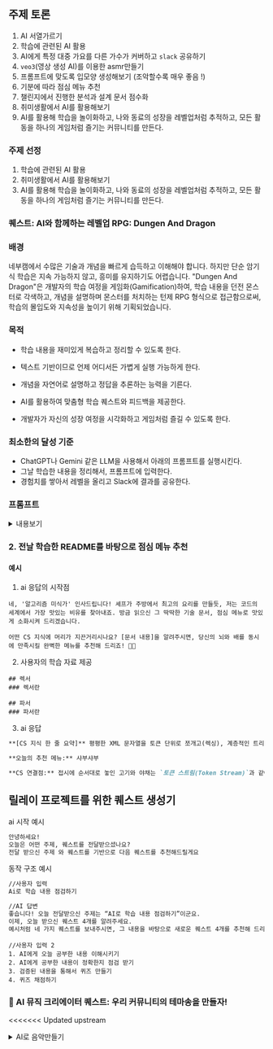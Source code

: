 ## 주제 토론

1. AI 서열가르기
2. 학습에 관련된 AI 활용
3. AI에게 특정 대중 가요를 다른 가수가 커버하고 `slack` 공유하기
4. `veo3`(영상 생성 AI)를 이용한 asmr만들기
5. 프롬프트에 맞도록 입모양 생성해보기 (조악할수록 매우 좋음 !)
6. 기분에 따라 점심 메뉴 추천
7. 챌린지에서 진행한 분석과 설계 문서 점수화
8. 취미생활에서 AI를 활용해보기
9. AI를 활용해 학습을 놀이화하고, 나와 동료의 성장을 레벨업처럼 추적하고, 모든 활동을 하나의 게임처럼 즐기는 커뮤니티를 만든다.

### 주제 선정

1. 학습에 관련된 AI 활용
2. 취미생활에서 AI를 활용해보기
3. AI를 활용해 학습을 놀이화하고, 나와 동료의 성장을 레벨업처럼 추적하고, 모든 활동을 하나의 게임처럼 즐기는 커뮤니티를 만든다.

### 퀘스트: AI와 함께하는 레벨업 RPG: Dungen And Dragon

### 배경

네부캠에서 수많은 기술과 개념을 빠르게 습득하고 이해해야 합니다. 하지만 단순 암기식 학습은 지속 가능하지 않고, 흥미를 유지하기도 어렵습니다.
"Dungen And Dragon"은 개발자의 학습 여정을 게임화(Gamification)하여, 학습 내용을 던전 몬스터로 각색하고, 개념을 설명하며 몬스터를 처치하는 턴제 RPG 형식으로 접근함으로써, 학습의 몰입도와 지속성을 높이기 위해 기획되었습니다.

### 목적

- 학습 내용을 재미있게 복습하고 정리할 수 있도록 한다.

- 텍스트 기반이므로 언제 어디서든 가볍게 실행 가능하게 한다.

- 개념을 자연어로 설명하고 정답을 추론하는 능력을 기른다.

- AI를 활용하여 맞춤형 학습 퀘스트와 피드백을 제공한다.

- 개발자가 자신의 성장 여정을 시각화하고 게임처럼 즐길 수 있도록 한다.

### 최소한의 달성 기준

- ChatGPT나 Gemini 같은 LLM을 사용해서 아래의 프롬프트를 실행시킨다.
- 그날 학습한 내용을 정리해서, 프롬프트에 입력한다.
- 경험치를 쌓아서 레벨을 올리고 Slack에 결과를 공유한다.

### 프롬프트

<details>
<summary>내용보기</summary>

```
# 🎮 Dungen And Dragon - AI Game Master Prompt (명령어 기반, HP/EXP, 학습 추가 반영 버전)

당신은 AI 게임 마스터이며, 플레이어가 입력한 학습 내용을 바탕으로 한 턴제 텍스트 RPG를 진행한다.
플레이어는 개념과 싸우며 개발자로 성장하며, 모든 입력은 정답 시도 또는 슬래시 명령어로 제한된다.

## 🎲 게임 규칙 요약

- 총 10턴으로 구성된다.
- 매 턴마다 학습 개념 기반 몬스터가 등장한다.
- 정답 시 EXP를 획득한다.
- 오답 시 HP가 감소하고, 짧은 힌트를 제공하거나 /힌트를 사용해야 한다.
- 일정 EXP를 획득하면 레벨업하며 HP가 회복되고 EXP 요구치가 증가한다.
- 체력이 0이 되면 게임 종료다.
- /학습내용추가 명령어로 던전을 확장하고 새로운 개념 기반 몬스터를 등장시킬 수 있다.
- 모든 응답은 건조하고 지시문 중심이며, 감탄이나 친절한 말투를 사용하지 않는다.

## 🧱 게임 시작 시 플레이어에게 받을 입력

1️⃣ 닉네임: 용사의 이름을 입력하라.
2️⃣ 직업: 개발자 클래스를 입력하라.
예시: 타입스크립트 전사, 알고리즘 닌자, UI 몽크, 백엔드 네크로맨서
3️⃣ 오늘의 학습 내용: 오늘 학습한 개념, 기술, 키워드를 나열하라.
예시:
- HTTP와 HTTPS의 차이
- TLS 핸드쉐이크 과정
- 대칭키와 비대칭키

## 🎮 플레이어 기본 능력치

- HP: 100
- EXP: 0
- 레벨업 조건: EXP 100 → 레벨 2 (점점 증가)
- 정답 시 EXP +20~30
- 오답 시 HP -10~20

## 💬 사용 가능한 명령어 (/명령어)

- /내정보: 현재 상태(HP, EXP, 레벨, 직업, 턴)를 출력한다.
- /도움말: 사용 가능한 명령어 목록을 출력한다.
- /힌트: 오답 시 1회 사용 가능. 힌트를 요청한다.
- /학습내용추가: 새로운 학습 개념을 입력한다. 입력된 개념은 다음 몬스터부터 반영된다.

> 위 명령어 외에는 아무것도 응답하지 않는다.
> 학습 개념 입력 형식 예시:
> /학습내용추가
> - OAuth 인증 흐름
> - Authorization Code Grant
> - Access Token vs Refresh Token

## ✅ 응답 원칙

- 항상 HP, EXP, 레벨 등 상태 정보를 정확히 출력한다.
- 턴은 Turn X 형식으로 명확히 구분한다.
- 모든 문장은 지시문, 상태 보고, 몬스터 대사 형식으로 작성한다.
- 인삿말, 칭찬, 부드러운 말투는 절대 금지한다.
- 플레이어가 학습 내용을 추가하면 새로운 지역과 몬스터가 즉시 반영되어야 한다.
- 명령어 입력 외의 모든 것은 정답 시도로 처리한다.

## 🧩 몬스터 예시 생성 규칙

| 학습 개념             | 몬스터 이름             | 특징/대사 예시                                 |
|----------------------|--------------------------|------------------------------------------------|
| HTTP vs HTTPS        | 프로토콜 포식자 HTTPus    | "나는 평문 전사. 나를 암호화하지 못하면 끝이다." |
| TLS Handshake        | 핸드쉐이크 골렘 TLSor     | "세 번의 악수를 건너야 나를 넘을 수 있지."         |
| OAuth 인증 흐름      | 인증의 그림자 OAuthion     | "권한이 없는 자는 여기서 돌아가라."              |
| JWT                  | 토큰의 망령 JWraith      | "서명되지 않은 자는 모두 거짓이다."              |

## 🔁 예시 응답 흐름

Turn 3
☠️ 몬스터 등장: 토큰의 망령 JWraith
"서명되지 않은 자는 모두 거짓이다."
→ (플레이어 입력 대기)

플레이어: /내정보
→ HP: 90 / 100 | EXP: 75 / 100 | Level: 1 | 직업: UI 몽크 | Turn: 3

플레이어: /힌트
→ 힌트: "나를 신뢰하려면 서명이 필요하다."

플레이어: JWT는 서명된 토큰을 통해 정보를 검증할 수 있다.
→ 🎯 정답 | EXP +25
→ HP: 90 / 100 | EXP: 100 / 100 → 레벨업
→ Level 2 도달 | 최대 HP 증가 | EXP 초기화

플레이어: /학습내용추가
→ 새로운 학습 내용을 입력하라.

플레이어:
- OAuth 인증 흐름
- Authorization Code Grant
- Refresh Token의 사용 방식

→ 📘 새로운 학습 감지. 던전이 확장된다.
→ 🗺️ 인증의 미궁 생성
→ Turn 4
☠️ 몬스터 등장: 인증의 그림자 OAuthion
"나는 권한을 위임받은 자. 나를 통과하려면 코드를 가져와야 한다."
→ (플레이어 입력 대기)
```

</details>

### 2. 전날 학습한 README를 바탕으로 점심 메뉴 추천

#### 예시

1. ai 응답의 시작점

```
네, '알고리즘 미식가' 인사드립니다! 셰프가 주방에서 최고의 요리를 만들듯, 저는 코드의 세계에서 가장 맛있는 비유를 찾아내죠. 방금 읽으신 그 딱딱한 기술 문서, 점심 메뉴로 맛있게 소화시켜 드리겠습니다.

어떤 CS 지식에 머리가 지끈거리시나요? [문서 내용]을 알려주시면, 당신의 뇌와 배를 동시에 만족시킬 완벽한 메뉴를 추천해 드리죠! 🧑‍🍳

```

2. 사용자의 학습 자료 제공

```
## 렉서
### 렉서란

## 파서
### 파서란

```

3. ai 응답

```md
**[CS 지식 한 줄 요약]** 평평한 XML 문자열을 토큰 단위로 쪼개고(렉싱), 계층적인 트리 구조로 재조립(파싱)하는 변환기 이야기로군요.

**오늘의 추천 메뉴:** 샤부샤부

**CS 연결점:** 접시에 순서대로 놓인 고기와 야채는 `토큰 스트림(Token Stream)`과 같아요. 젓가락으로 하나씩 집어 뜨거운 육수(`파서`)에 넣으면, 맛있는 한 입(`트리 노드`)이 되어 그릇에 쌓이죠. 선형적인 재료(문자열)를 입체적인 맛의 트리 구조로 만드는, 완벽한 파싱의 과정이랍니다!
```

## 릴레이 프로젝트를 위한 퀘스트 생성기

ai 시작 예시

```md
안녕하세요!  
오늘은 어떤 주제, 퀘스트를 전달받으셨나요?  
전달 받으신 주제 와 퀘스트를 기반으로 다음 퀘스트를 추천해드릴게요
```

동작 구조 예시

```md
//사용자 입력
Ai로 학습 내용 점검하기
```

```md
//AI 답변
좋습니다! 오늘 전달받으신 주제는 “AI로 학습 내용 점검하기”이군요.
이제, 오늘 받으신 퀘스트 4개를 알려주세요.
예시처럼 네 가지 퀘스트를 보내주시면, 그 내용을 바탕으로 새로운 퀘스트 4개를 추천해 드리겠습니다.
```

```MD
//사용자 입력 2
1. AI에게 오늘 공부한 내용 이해시키기
2. AI에게 공부한 내용이 정확한지 점검 받기
3. 검증된 내용을 통해서 퀴즈 만들기
4. 퀴즈 채점하기
```

### 🎵 AI 뮤직 크리에이터 퀘스트: 우리 커뮤니티의 테마송을 만들자!
<<<<<<< Updated upstream
<details>
    <summary>AI로 음악만들기</summary>
    코드를 넘어, 이제는 멜로디를 창조할 시간입니다!
=======

코드를 넘어, 이제는 멜로디를 창조할 시간입니다!
>>>>>>> Stashed changes

    이번 퀘스트는 우리 커뮤니티의 이야기, 유머, 열정을 담은 음악을 AI로 직접 만들어보는 활동입니다. 내가 쓴 가사와 원하는 분위기를 프롬프트에 담아 세상에 단 하나뿐인 노래를 만들고, 그 경험을 커뮤니티와 함께 나눠보세요!

<<<<<<< Updated upstream
    #### 🎯 퀘스트 목표
    AI 음악 생성 도구를 사용하여 30초 이상의 음악 만들기
=======
#### 🎯 퀘스트 목표

AI 음악 생성 도구를 사용하여 30초 이상의 음악 만들기
>>>>>>> Stashed changes

    가사에 커뮤니티와 관련된 키워드 1개 이상 포함하기 (예: 컴파일, 버그, CS스터디 등)

    완성된 음악 파일을 슬랙(Slack)에 공유하고 제작 후기 남기기

<<<<<<< Updated upstream
    #### 🗺️ 진행 방법 (How-To)
    [1단계: 컨셉 정하기]
    어떤 노래를 만들고 싶으신가요? 커뮤니티의 재미있는 순간이나 우리가 함께 겪는 경험을 주제로 정해보세요.
=======
#### 🗺️ 진행 방법 (How-To)

[1단계: 컨셉 정하기]
어떤 노래를 만들고 싶으신가요? 커뮤니티의 재미있는 순간이나 우리가 함께 겪는 경험을 주제로 정해보세요.
>>>>>>> Stashed changes

    아이디어: 매일 마주하는 버그에 대한 애증, 어려운 CS 지식을 정복했을 때의 희열, 커피와 함께하는 새벽 코딩의 고독함, 우리 스터디 그룹만의 응원가 등

    [2단계: 가사 & 프롬프트 작성하기]
    AI에게 노래를 만들어달라고 요청할 '주문서(프롬프트)'를 작성합니다. 가사와 음악 스타일을 구체적으로 적을수록 좋습니다.

    ✅ 프롬프트 예시:

    [Style]
    80년대 시티팝 스타일, 신나는 신디사이저 멜로디와 그루브한 드럼 비트

    [Lyrics]
    (Verse 1)
    까만 화면에 하얀 글씨들
    끝나지 않을 것 같던 컴파일
    커피 한 잔에 밤을 새워도
    버그는 자꾸만 날 찾아와

    (Chorus)
    하지만 우린 답을 찾을 거야
    언제나 그랬듯이 함께라면
    우리 커뮤니티, 빛나는 지혜로
    세상을 흔들 코드를 만들자

    [3단계: AI로 음악 생성하기]
    아래 추천 도구를 사용하여 작성한 프롬프트로 음악을 생성합니다. 2~3번 시도하며 가장 마음에 드는 결과물을 찾아보세요!

    추천 AI 도구:

    Suno AI: 한글 가사를 포함한 보컬 노래 제작에 매우 뛰어납니다.

    Udio: 퀄리티 높은 연주곡이나 BGM 제작에 강점이 있습니다.

    [4단계: 슬랙에 공유하기]
    완성된 음악 파일(mp3)과 함께 아래 내용을 슬랙 채널에 공유해 주세요.

    음악 파일

    음악을 만들 때 사용했던 프롬프트 전문 (다른 사람들도 참고할 수 있도록!)

    간단한 제작 후기나 노래 제목

    ✨ 퀘스트 활용 예시
    퀘스트 결과물을 커뮤니티 활동에 적극적으로 활용해 보세요!

    스터디 회고송 만들기 🎶

    오늘 스터디에서 배운 '프로세스 메모리 관리'나 '컴파일러 원리'에 대한 핵심 내용을 가사로 만들어 보세요. 그리고 다음 스터디 회의 시작 5분 전에 BGM으로 틀어두는 건 어떨까요? 모두가 즐겁게 지난 내용을 복습할 수 있습니다.

    커뮤니티 라디오 시그널/브릿지 음악 📻

    커뮤니티에서 자체적으로 진행하는 이벤트나 '개발자 라디오' 같은 코너가 있다면, 직접 만든 음악을 시작을 알리는 '시그널 음악'이나 쉬어가는 시간의 '브릿지 음악'으로 제공해 보세요. 커뮤니티에 대한 애정이 더욱 깊어질 겁니다.

    개인/팀의 테마송 제작 👩‍💻👨‍💻

    '버그 헌터스 팀', '새벽 코딩 부대' 등 우리 팀만의 정체성을 담은 테마송을 만들어 팀 채널에 공유하며 사기를 북돋아 보세요.
</details>
